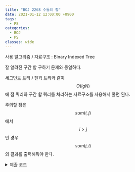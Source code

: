 ```yaml
---
title: "BOJ 2268 수들의 합"
date: 2021-01-12 12:00:00 +0900
tags:
  - PS
categories:
  - BOJ
  - PS
classes: wide
---
```


<script type="text/javascript" 
src="https://cdn.mathjax.org/mathjax/latest/MathJax.js?config=TeX-AMS_HTML">
</script>

사용 알고리즘 / 자료구조 : Binary Indexed Tree

잘 알려진 구간 합 구하기 문제와 동일하다.

세그먼트 트리 / 펜윅 트리와 같이 $$O(lgN)$$에 점 쿼리와 구간 합 쿼리를 처리하는 자료구조를 사용해서 풀면 된다.

주의할 점은 $$sum(i,j)$$에서 $$i > j$$ 인 경우 $$sum(j,i)$$의 결과를 출력해줘야 한다.

<details>
<summary>제출 코드</summary>

<div markdown="1">

```cpp
#include <iostream>

typedef long long ll;

ll tree[1 << 20];

ll sum(int idx)
{
    ll res = 0;
    while (idx > 0)
    {
        res += tree[idx];
        idx -= (idx & (-idx));
    }
    return res;
}

void modify(int idx, int value)
{
    int diff = value - sum(idx) + sum(idx - 1);
    while (idx < (1 << 20))
    {
        tree[idx] += diff;
        idx += (idx & (-idx));
    }
}

int main(void)
{
    std::cin.tie(0);
    std::ios_base::sync_with_stdio(false);

    int N, M;
    std::cin >> N >> M;

    int x, y, z;
    for (int i = 0; i < M; i++)
    {
        std::cin >> x >> y >> z;

        if (x == 1)
        {
            modify(y, z);
        }
        else
        {
            if (z < y)
            {
                z ^= y ^= z ^= y;
            }
            std::cout << sum(z) - sum(y - 1) << "\n";
        }
    }

    return 0;
}
```

</div>
</details>
